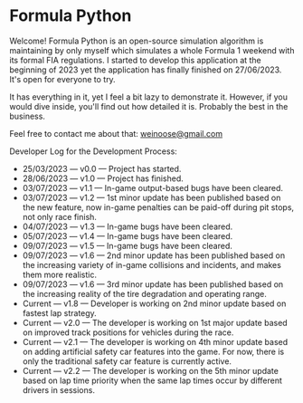 # Formula Python
Welcome! Formula Python is an open-source simulation algorithm is maintaining by only myself which simulates a whole Formula 1 weekend with its formal FIA regulations. I started to develop this application at the beginning of 2023 yet the application has finally finished on 27/06/2023. It's open for everyone to try.

It has everything in it, yet I feel a bit lazy to demonstrate it. However, if you would dive inside, you'll find out how detailed it is. Probably the best in the business.

Feel free to contact me about that: weinoose@gmail.com

Developer Log for the Development Process:
* 25/03/2023 — v0.0 — Project has started.
* 28/06/2023 — v1.0 — Project has finished.
* 03/07/2023 — v1.1 — In-game output-based bugs have been cleared.
* 03/07/2023 — v1.2 — 1st minor update has been published based on the new feature, now in-game penalties can be paid-off during pit stops, not only race finish.
* 04/07/2023 — v1.3 — In-game bugs have been cleared.
* 05/07/2023 — v1.4 — In-game bugs have been cleared.
* 09/07/2023 — v1.5 — In-game bugs have been cleared.
* 09/07/2023 — v1.6 — 2nd minor update has been published based on the increasing variety of in-game collisions and incidents, and makes them more realistic.
* 09/07/2023 — v1.6 — 3rd minor update has been published based on the increasing reality of the tire degradation and operating range.
* Current — v1.8 — Developer is working on 2nd minor update based on fastest lap strategy.
* Current — v2.0 — The developer is working on 1st major update based on improved track positions for vehicles during the race.
* Current — v2.1 — The developer is working on 4th minor update based on adding artificial safety car features into the game. For now, there is only the traditional safety car feature is currently active.
* Current — v2.2 — The developer is working on the 5th minor update based on lap time priority when the same lap times occur by different drivers in sessions.
